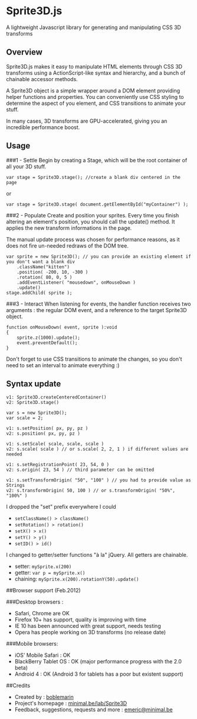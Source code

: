 # Sprite3D.js

A lightweight Javascript library for generating and manipulating CSS 3D transforms

## Overview

Sprite3D.js makes it easy to manipulate HTML elements through CSS 3D transforms using a ActionScript-like syntax and hierarchy, and a bunch of chainable accessor methods.

A Sprite3D object is a simple wrapper around a DOM element providing helper functions and properties. You can conveniently use CSS styling to determine the aspect of you element, and CSS transitions to animate your stuff.

In many cases, 3D transforms are GPU-accelerated, giving you an incredible performance boost.

## Usage

###1 - Settle
Begin by creating a Stage, which will be the root container of all your 3D stuff.

	var stage = Sprite3D.stage(); //create a blank div centered in the page

or

	var stage = Sprite3D.stage( document.getElementById("myContainer") );

###2 - Populate
Create and position your sprites. Every time you finish altering an element's position, you should call the update() method. It applies the new transform informations in the page.

The manual update process was chosen for performance reasons, as it does not fire un-needed redraws of the DOM tree.

	var sprite = new Sprite3D(); // you can provide an existing element if you don't want a blank div
		.className("kitten")
		.position( -200, 10, -300 )
		.rotation( 80, 0, 5 )
		.addEventListener( "mousedown", onMouseDown )
		.update()
	stage.addChild( sprite );
		
###3 - Interact
When listening for events, the handler function receives two arguments : the regular DOM event, and a reference to the target Sprite3D object.

	function onMouseDown( event, sprite ):void
	{
		sprite.z(1000).update();
		event.preventDefault();
	}

Don't forget to use CSS transitions to animate the changes, so you don't need to set an interval to animate everything :)

## Syntax update

	v1: Sprite3D.createCenteredContainer()
	v2: Sprite3D.stage()

	var s = new Sprite3D();
	var scale = 2;

	v1: s.setPosition( px, py, pz )
	v2: s.position( px, py, pz )

	v1: s.setScale( scale, scale, scale )
	v2: s.scale( scale ) // or s.scale( 2, 2, 1 ) if different values are needed

	v1: s.setRegistrationPoint( 23, 54, 0 )
	v2: s.origin( 23, 54 ) // third parameter can be omitted

	v1: s.setTransformOrigin( "50", "100" ) // you had to provide value as Strings
	v2: s.transformOrigin( 50, 100 ) // or s.transformOrigin( "50%", "100%" )


I dropped the "set" prefix everywhere I could

- `setClassName() > className()`
- `setRotation() > rotation()`
- `setX() > x()`
- `setY() > y()`
- `setID() > id()`

I changed to getter/setter functions "à la" jQuery. All getters are chainable.

- setter: `mySprite.x(200)`
- getter: `var p = mySprite.x()`
- chaining: `mySprite.x(200).rotationY(50).update()`



##Browser support (Feb.2012)

###Desktop browsers :

- Safari, Chrome are OK
- Firefox 10+ has support, quality is improving with time
- IE 10 has been announced with great support, needs testing
- Opera has people working on 3D transforms (no release date)

###Mobile browsers:

- iOS' Mobile Safari : OK
- BlackBerry Tablet OS : OK (major performance progress with the 2.0 beta)
- Android 4 : OK (Android 3 for tablets has a poor but existent support)

##Credits
* Created by : [boblemarin](http://github.com/boblemarin)
* Project's homepage : [minimal.be/lab/Sprite3D](http://minimal.be/lab/Sprite3D "Sprite3D.js, a javascript library for 3D positionning in WebKit")
* Feedback, suggestions, requests and more : [emeric@minimal.be](mailto:emeric@minimal.be)
